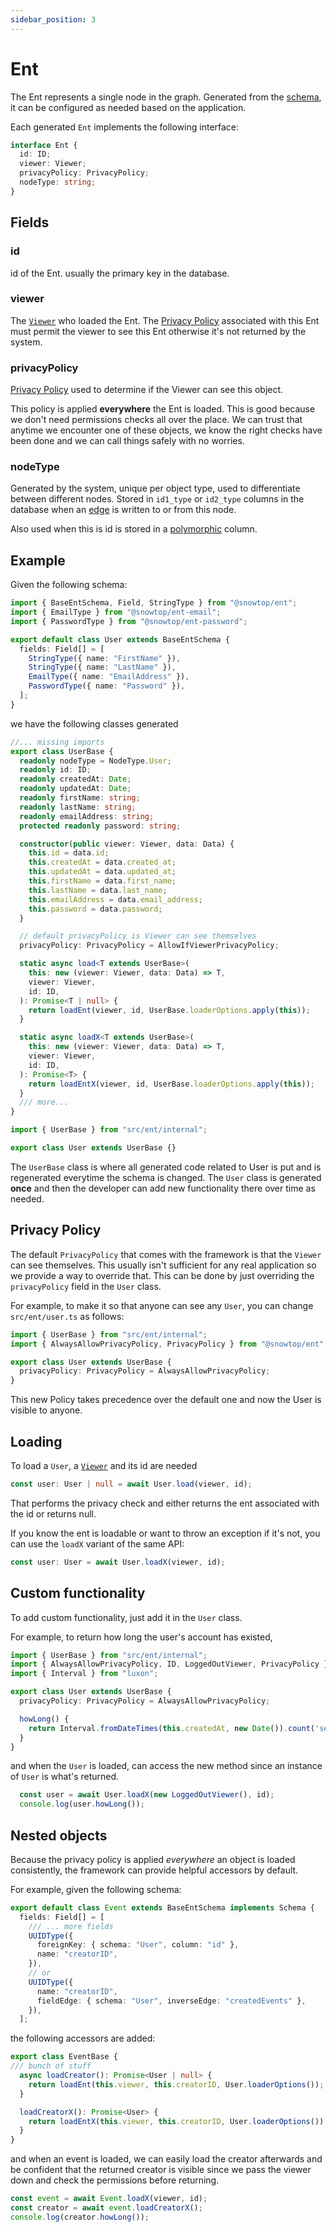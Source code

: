 ```yaml
---
sidebar_position: 3
---
```


# Ent
The Ent represents a single node in the graph. Generated from the [schema](/docs/ent-schema/schema), it can be configured as needed based on the application.

Each generated `Ent` implements the following interface:

```ts
interface Ent {
  id: ID;
  viewer: Viewer;
  privacyPolicy: PrivacyPolicy;
  nodeType: string;
}
```

## Fields
### id
id of the Ent. usually the primary key in the database.

### viewer
The [`Viewer`](/docs/core-concepts/viewer) who loaded the Ent. The [Privacy Policy](/docs/core-concepts/privacy-policy) associated with this Ent must permit the viewer to see this Ent otherwise it's not returned by the system.

### privacyPolicy
[Privacy Policy](/docs/core-concepts/privacy-policy) used to determine if the Viewer can see this object.

This policy is applied **everywhere** the Ent is loaded. This is good because we don't need permissions checks all over the place. We can trust that anytime we encounter one of these objects, we know the right checks have been done and we can call things safely with no worries.

### nodeType
Generated by the system, unique per object type, used to differentiate between different nodes. Stored in `id1_type` or `id2_type` columns in the database when an [edge](/docs/ent-schema/edges) is written to or from this node.

Also used when this is id is stored in a [polymorphic](/docs/ent-schema/fields#polymorphic) column.

## Example
Given the following schema:
```ts title="src/schema/user.ts"
import { BaseEntSchema, Field, StringType } from "@snowtop/ent";
import { EmailType } from "@snowtop/ent-email";
import { PasswordType } from "@snowtop/ent-password";

export default class User extends BaseEntSchema {
  fields: Field[] = [
    StringType({ name: "FirstName" }),
    StringType({ name: "LastName" }),
    EmailType({ name: "EmailAddress" }),
    PasswordType({ name: "Password" }),
  ];
}
```

we have the following classes generated
```ts title="src/ent/generated/user_base.ts"
//... missing imports
export class UserBase {
  readonly nodeType = NodeType.User;
  readonly id: ID;
  readonly createdAt: Date;
  readonly updatedAt: Date;
  readonly firstName: string;
  readonly lastName: string;
  readonly emailAddress: string;
  protected readonly password: string;

  constructor(public viewer: Viewer, data: Data) {
    this.id = data.id;
    this.createdAt = data.created_at;
    this.updatedAt = data.updated_at;
    this.firstName = data.first_name;
    this.lastName = data.last_name;
    this.emailAddress = data.email_address;
    this.password = data.password;
  }

  // default privacyPolicy is Viewer can see themselves
  privacyPolicy: PrivacyPolicy = AllowIfViewerPrivacyPolicy;

  static async load<T extends UserBase>(
    this: new (viewer: Viewer, data: Data) => T,
    viewer: Viewer,
    id: ID,
  ): Promise<T | null> {
    return loadEnt(viewer, id, UserBase.loaderOptions.apply(this));
  }

  static async loadX<T extends UserBase>(
    this: new (viewer: Viewer, data: Data) => T,
    viewer: Viewer,
    id: ID,
  ): Promise<T> {
    return loadEntX(viewer, id, UserBase.loaderOptions.apply(this));
  }
  /// more...
}
```

```ts title="src/ent/user.ts"
import { UserBase } from "src/ent/internal";

export class User extends UserBase {}
```

The `UserBase` class is where all generated code related to User is put and is regenerated everytime the schema is changed. The `User` class is generated **once** and then the developer can add new functionality there over time as needed.

## Privacy Policy
The default `PrivacyPolicy` that comes with the framework is that the `Viewer` can see themselves. This usually isn't sufficient for any real application so we provide a way to override that. This can be done by just overriding the `privacyPolicy` field in the `User` class.

For example, to make it so that anyone can see any `User`, you can change `src/ent/user.ts` as follows:

```ts title="src/ent/user.ts"
import { UserBase } from "src/ent/internal";
import { AlwaysAllowPrivacyPolicy, PrivacyPolicy } from "@snowtop/ent"

export class User extends UserBase {
  privacyPolicy: PrivacyPolicy = AlwaysAllowPrivacyPolicy;
}
```

This new Policy takes precedence over the default one and now the User is visible to anyone.

## Loading
To load a `User`, a [`Viewer`](/docs/core-concepts/viewer) and its id are needed

```ts
const user: User | null = await User.load(viewer, id);
```
That performs the privacy check and either returns the ent associated with the id or returns null.

If you know the ent is loadable or want to throw an exception if it's not, you can use the `loadX` variant of the same API:

```ts
const user: User = await User.loadX(viewer, id);
```

## Custom functionality
To add custom functionality, just add it in the `User` class.

For example, to return how long the user's account has existed, 
```ts title="src/ent/user.ts"
import { UserBase } from "src/ent/internal";
import { AlwaysAllowPrivacyPolicy, ID, LoggedOutViewer, PrivacyPolicy } from "@snowtop/ent"
import { Interval } from "luxon";

export class User extends UserBase {
  privacyPolicy: PrivacyPolicy = AlwaysAllowPrivacyPolicy;

  howLong() {
    return Interval.fromDateTimes(this.createdAt, new Date()).count('seconds');
  }
}
```

and when the `User` is loaded, can access the new method since an instance of `User` is what's returned.
```ts
  const user = await User.loadX(new LoggedOutViewer(), id);
  console.log(user.howLong());
```

## Nested objects
Because the privacy policy is applied *everywhere* an object is loaded consistently, the framework can provide helpful accessors by default.

For example, given the following schema:
```ts  title="src/schema/event.ts"
export default class Event extends BaseEntSchema implements Schema {
  fields: Field[] = [
    /// ... more fields
    UUIDType({
      foreignKey: { schema: "User", column: "id" },
      name: "creatorID",
    }),
    // or 
    UUIDType({
      name: "creatorID",
      fieldEdge: { schema: "User", inverseEdge: "createdEvents" },
    }),
  ];
```

the following accessors are added:
```ts title="src/schema/generated/event_base.ts"
export class EventBase {
/// bunch of stuff
  async loadCreator(): Promise<User | null> {
    return loadEnt(this.viewer, this.creatorID, User.loaderOptions());
  }

  loadCreatorX(): Promise<User> {
    return loadEntX(this.viewer, this.creatorID, User.loaderOptions());
  }
}
```

and when an event is loaded, we can easily load the creator afterwards and be confident that the returned creator is visible since we pass the viewer down and check the permissions before returning.

```ts
const event = await Event.loadX(viewer, id);
const creator = await event.loadCreatorX();
console.log(creator.howLong());
```